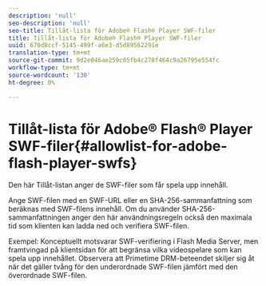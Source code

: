 ```yaml
---
description: 'null'
seo-description: 'null'
seo-title: Tillåt-lista för Adobe® Flash® Player SWF-filer
title: Tillåt-lista för Adobe® Flash® Player SWF-filer
uuid: 670d8ccf-5145-499f-a6e3-d5d89562291e
translation-type: tm+mt
source-git-commit: 9d2e046ae259c05fb4c278f464c9a26795e554fc
workflow-type: tm+mt
source-wordcount: '130'
ht-degree: 0%

---
```



# Tillåt-lista för Adobe® Flash® Player SWF-filer{#allowlist-for-adobe-flash-player-swfs}

Den här Tillåt-listan anger de SWF-filer som får spela upp innehåll.

Ange SWF-filen med en SWF-URL eller en SHA-256-sammanfattning som beräknas med SWF-filens innehåll. Om du använder SHA-256-sammanfattningen anger den här användningsregeln också den maximala tid som klienten kan ladda ned och verifiera SWF-filen.

Exempel: Konceptuellt motsvarar SWF-verifiering i Flash Media Server, men framtvingad på klientsidan för att begränsa vilka videospelare som kan spela upp innehållet. Observera att Primetime DRM-beteendet skiljer sig åt när det gäller tvång för den underordnade SWF-filen jämfört med den överordnade SWF-filen.
